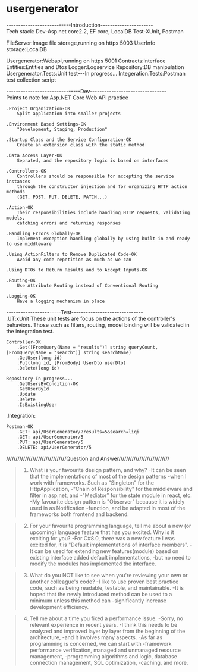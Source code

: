 # usergenerator
---------------------------Introduction----------------------
<br>
Tech stack:
	Dev-Asp.net core2.2, EF core, LocalDB
	Test-XUnit, Postman

FileServer:Image file storage,running on https 5003
UserInfo storage:LocalDB

Usergenerator:Webapi,running on https 5001
Contracts:Interface
Entities:Entities and Dtos
Logger:Logservice
Repository:DB manipulation
Usergenerator.Tests:Unit test---In progress...
Integeration.Tests:Postman test collection script

-------------------------------Dev--------------------------------
<br>
Points to note for Asp.NET Core Web API practice

	.Project Organization-OK
		Split application into smaller projects

	.Environment Based Settings-OK
		"Development, Staging, Production"

	.Startup Class and the Service Configuration-OK
		Create an extension class with the static method

	.Data Access Layer-OK
		Seprated, and the repository logic is based on interfaces

	.Controllers-OK
		Controllers should be responsible for accepting the service instances 
		through the constructor injection and for organizing HTTP action methods 
		(GET, POST, PUT, DELETE, PATCH...)
	
	.Action-OK
		Their responsibilities include handling HTTP requests, validating models, 
		catching errors and returning responses

	.Handling Errors Globally-OK
		Implement exception handling globally by using built-in and ready to use middleware

	.Using ActionFilters to Remove Duplicated Code-OK
		Avoid any code repetition as much as we can

	.Using DTOs to Return Results and to Accept Inputs-OK
	
	.Routing-OK
		Use Attribute Routing instead of Conventional Routing

	.Logging-OK
		Have a logging mechanism in place

-----------------------Test------------------------------
<br>
.UT:xUnit
	These unit tests are focus on the actions of the controller's behaviors.
	Those such as filters, routing, model binding will be validated in the integration test.

	Controller-OK
		.Get([FromQuery(Name = "results")] string queryCount, [FromQuery(Name = "search")] string searchName)	
		.GetUser(long id)
		.Put(long id, [FromBody] UserDto userDto)
		.Delete(long id)

	Repository-In progress...
		.GetUsersByCondition-OK
		.GetUserById
		.Update
		.Delete
		.IsExistingUser

.Integration:

	Postman-OK
		.GET: api/UserGenerator/?results=5&search=liqi
		.GET: api/UserGenerator/5
		.PUT: api/UserGenerator/5
		.DELETE: api/UserGenerator/5

////////////////////////////////Question and Answer///////////////////////////

>1. What is your  favourite design pattern, and why?
-It can be seen that the implementations of most of the design patterns 
-when I work with frameworks. Such as "Singleton" for the HttpApplication, 
-"Chain of Responsibility" for the middleware and filter in asp.net, and 
-"Mediator" for the state module in react, etc.
-My favourite design pattern is   "Observer" because it is widely used in as Notification
-function, and be adapted in most of the frameworks both frontend and backend.

>2. For your favourite programming language, tell me about a new (or upcoming) language 
>feature that has you excited. Why is it exciting for you?
-For C#8.0, there was a new feature I was excited for, it is "Default implementations of interface members".
-It can be used for extending new features(module) based on existing interface added default implementations,
-but no need to modify the modules has implemented the interface.  

>3. What do you NOT like to see when you're reviewing your own or another colleague's code?
-I like to use proven best practice code, such as being readable, testable, and maintainable. 
-It is hoped that the newly introduced method can be used to a minimum unless this method can 
-significantly increase development efficiency.

>4. Tell me about a time you fixed a performance issue.
-Sorry, no relevant experience in recent years.
-I think this needs to be analyzed and improved layer by layer from the beginning of the architecture, 
-and it involves many aspects. 
-As far as programming is concerned, we can start with 
-framework performance verification, managed and unmanaged resource management, 
-programming algorithms and logic, database connection management, SQL optimization, 
-caching, and more.
